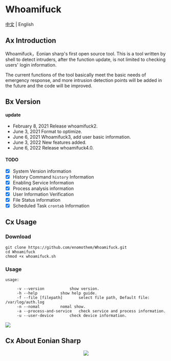 # Whoamifuck

[中文](https://github.com/enomothem/Whoamifuck) | English 

## Ax Introduction
<p>Whoamifuck，Eonian sharp's first open source tool. This is a tool written by shell to detect intruders, after the function update, is not limited to checking users' login information.</p>
<p>The current functions of the tool basically meet the basic needs of emergency response, and more intrusion detection points will be added in the future and the code will be improved.</p>


## Bx Version
#### update

 * February 8, 2021 Release whoamifuck2.
 * June 3, 2021 Format to optimize.
 * June 6, 2021 Whoamifuck3, add user basic information.
 * June 3, 2022 New features added.
 * June 6, 2022 Release whoamifuck4.0.

#### TODO

- [x] System Version information
- [x] History Command `history` Information
- [x] Enabling Service Information
- [x] Process analysis information
- [x] User Information Verification
- [x] File Status information
- [x] Scheduled Task `crontab` Information

## Cx Usage
### Download
```
git clone https://github.com/enomothem/Whoamifuck.git
cd Whoamifuck
chmod +x whoamifuck.sh
```
### Usage
```
usage:  

	 -v --version			show version.
 	 -h --help			show help guide.
	 -f --file [filepath]		select file path, Default file: /var/log/auth.log
	 -n --nomal			nomal show.
	 -a --process-and-service	check service and process information.
	 -u --user-device		check device information.

```
![](https://lit.enomothem.com/zhixinghe/20220605001102.png)

## Cx About Eonian Sharp
<p align="center">
  <img src="https://lit.enomothem.com/zhixinghe/20220528141025.jfif">
</p>
